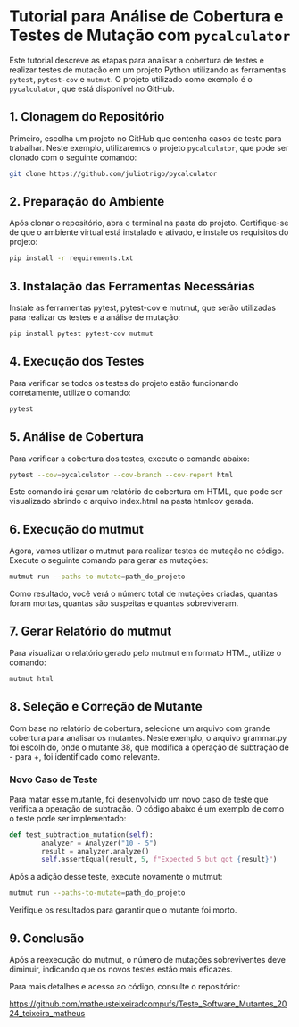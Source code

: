 # Tutorial para Análise de Cobertura e Testes de Mutação com `pycalculator`

Este tutorial descreve as etapas para analisar a cobertura de testes e realizar testes de mutação em um projeto Python utilizando as ferramentas `pytest`, `pytest-cov` e `mutmut`. O projeto utilizado como exemplo é o `pycalculator`, que está disponível no GitHub.

## 1. Clonagem do Repositório

Primeiro, escolha um projeto no GitHub que contenha casos de teste para trabalhar. Neste exemplo, utilizaremos o projeto `pycalculator`, que pode ser clonado com o seguinte comando:

```bash
git clone https://github.com/juliotrigo/pycalculator
````

## 2. Preparação do Ambiente

Após clonar o repositório, abra o terminal na pasta do projeto. Certifique-se de que o ambiente virtual está instalado e ativado, e instale os requisitos do projeto:

```bash
pip install -r requirements.txt
```

## 3. Instalação das Ferramentas Necessárias
Instale as ferramentas pytest, pytest-cov e mutmut, que serão utilizadas para realizar os testes e a análise de mutação:

```bash
pip install pytest pytest-cov mutmut
```

## 4. Execução dos Testes
Para verificar se todos os testes do projeto estão funcionando corretamente, utilize o comando:

```bash
pytest
```

## 5. Análise de Cobertura
Para verificar a cobertura dos testes, execute o comando abaixo:

```bash
pytest --cov=pycalculator --cov-branch --cov-report html
```

Este comando irá gerar um relatório de cobertura em HTML, que pode ser visualizado abrindo o arquivo index.html na pasta htmlcov gerada.

## 6. Execução do mutmut
Agora, vamos utilizar o mutmut para realizar testes de mutação no código. Execute o seguinte comando para gerar as mutações:

```bash
mutmut run --paths-to-mutate=path_do_projeto
```

Como resultado, você verá o número total de mutações criadas, quantas foram mortas, quantas são suspeitas e quantas sobreviveram.

## 7. Gerar Relatório do mutmut
Para visualizar o relatório gerado pelo mutmut em formato HTML, utilize o comando:

```bash
mutmut html
```

## 8. Seleção e Correção de Mutante
Com base no relatório de cobertura, selecione um arquivo com grande cobertura para analisar os mutantes. Neste exemplo, o arquivo grammar.py foi escolhido, onde o mutante 38, que modifica a operação de subtração de - para +, foi identificado como relevante.

### Novo Caso de Teste
Para matar esse mutante, foi desenvolvido um novo caso de teste que verifica a operação de subtração. O código abaixo é um exemplo de como o teste pode ser implementado:

```python
def test_subtraction_mutation(self):
        analyzer = Analyzer("10 - 5")
        result = analyzer.analyze()
        self.assertEqual(result, 5, f"Expected 5 but got {result}")
```

Após a adição desse teste, execute novamente o mutmut:

```bash
mutmut run --paths-to-mutate=path_do_projeto
```
Verifique os resultados para garantir que o mutante foi morto.

## 9. Conclusão
Após a reexecução do mutmut, o número de mutações sobreviventes deve diminuir, indicando que os novos testes estão mais eficazes.

Para mais detalhes e acesso ao código, consulte o repositório:

https://github.com/matheusteixeiradcompufs/Teste_Software_Mutantes_2024_teixeira_matheus